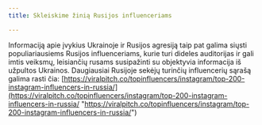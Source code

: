 ```yaml
---
title: Skleiskime žinią Rusijos influenceriams

---
```

Informaciją apie įvykius Ukrainoje ir Rusijos agresiją taip pat galima siųsti populiariausiems Rusijos influenceriams, kurie turi dideles auditorijas ir gali imtis veiksmų, leisiančių rusams susipažinti su objektyvia informacija iš užpultos Ukrainos. Daugiausiai Rusijoje sekėjų turinčių influencerių sąrašą galima rasti čia: [https://viralpitch.co/topinfluencers/instagram/top-200-instagram-influencers-in-russia/](https://viralpitch.co/topinfluencers/instagram/top-200-instagram-influencers-in-russia/ "https://viralpitch.co/topinfluencers/instagram/top-200-instagram-influencers-in-russia/")